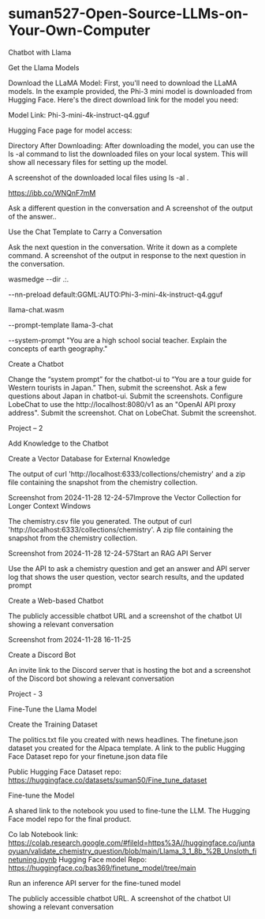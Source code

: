 # suman527-Open-Source-LLMs-on-Your-Own-Computer
Chatbot with Llama 
 
Get the Llama Models  

Download the LLaMA Model: First, you'll need to download the LLaMA models. In the example provided, the Phi-3 mini model is downloaded from Hugging Face. Here's the direct download link for the model you need: 

Model Link: Phi-3-mini-4k-instruct-q4.gguf 

 Hugging Face page for model access:  

Directory After Downloading: After downloading the model, you can use the ls -al command to list the downloaded files on your local system. This will show all necessary files for setting up the model. 

A screenshot of the downloaded local files using ls -al . 

https://ibb.co/WNQnF7mM

Ask a different question in the conversation and A screenshot of the output of the answer.. 

  

 

Use the Chat Template to Carry a Conversation 

Ask the next question in the conversation. Write it down as a complete command. A screenshot of the output in response to the next question in the conversation. 

wasmedge --dir .:.  

--nn-preload default:GGML:AUTO:Phi-3-mini-4k-instruct-q4.gguf  

llama-chat.wasm  

--prompt-template llama-3-chat  

--system-prompt "You are a high school social teacher. Explain the concepts of earth geography." 

  

 

 

Create a Chatbot 

Change the “system prompt” for the chatbot-ui to “You are a tour guide for Western tourists in Japan.” Then, submit the screenshot. Ask a few questions about Japan in chatbot-ui. Submit the screenshots. Configure LobeChat to use the http://localhost:8080/v1 as an "OpenAI API proxy address". Submit the screenshot. Chat on LobeChat. Submit the screenshot. 

 

Project – 2  

Add Knowledge to the Chatbot 

Create a Vector Database for External Knowledge 

The output of curl 'http://localhost:6333/collections/chemistry' and a zip file containing the snapshot from the chemistry collection. 

Screenshot from 2024-11-28 12-24-57Improve the Vector Collection for Longer Context Windows 

The chemistry.csv file you generated. The output of curl 'http://localhost:6333/collections/chemistry'. A zip file containing the snapshot from the chemistry collection. 

Screenshot from 2024-11-28 12-24-57Start an RAG API Server 

Use the API to ask a chemistry question and get an answer and API server log that shows the user question, vector search results, and the updated prompt 

Create a Web-based Chatbot 

The publicly accessible chatbot URL and a screenshot of the chatbot UI showing a relevant conversation 

Screenshot from 2024-11-28 16-11-25 

Create a Discord Bot 

An invite link to the Discord server that is hosting the bot and a screenshot of the Discord bot showing a relevant conversation 

 

Project - 3 

Fine-Tune the Llama Model 

Create the Training Dataset 

The politics.txt file you created with news headlines. The finetune.json dataset you created for the Alpaca template. A link to the public Hugging Face Dataset repo for your finetune.json data file 

Public Hugging Face Dataset repo: https://huggingface.co/datasets/suman50/Fine_tune_dataset 

Fine-tune the Model 

A shared link to the notebook you used to fine-tune the LLM. The Hugging Face model repo for the final product. 

Co lab Notebook link: https://colab.research.google.com/#fileId=https%3A//huggingface.co/juntaoyuan/validate_chemistry_question/blob/main/Llama_3_1_8b_%2B_Unsloth_finetuning.ipynb Hugging Face model Repo: https://huggingface.co/bas369/finetune_model/tree/main 

Run an inference API server for the fine-tuned model 

The publicly accessible chatbot URL. A screenshot of the chatbot UI showing a relevant conversation 
